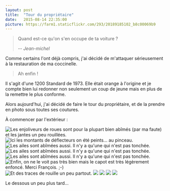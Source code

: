 ```yaml
---
layout: post
title:  "Tour du propriétaire"
date:   2015-08-14 22:35:00
picture: https://farm1.staticflickr.com/293/20189185102_b8c00069b9
---
```


> Quand est-ce qu'on s'en occupe de ta voiture ?
>
> -- <cite>Jean-michel</cite>

Comme certains l'ont déjà compris, j'ai décidé de m'attaquer sérieusement à la restauration de ma coccinelle.

> Ah enfin !

Il s'agit d'une 1200 Standard de 1973. Elle était orange à l'origine et je compte bien lui redonner non seulement un coup de jeune mais en plus de la remettre le plus conforme.

Alors aujourd'hui, j'ai décidé de faire le tour du propriétaire, et de la prendre en photo sous toutes ses coutures.

À commencer par l'extérieur :



![Les enjoliveurs de roues sont pour la plupart bien abîmés (par ma faute) et les jantes un peu rouillées.](https://farm1.staticflickr.com/282/20009399738_090b36b79a_q.jpg)
![Ici les montants de déflecteurs on été peints... au pinceau.](https://farm1.staticflickr.com/450/19574798754_1c73c92ed2_q.jpg)
![Les ailes sont abîmées aussi. Il n'y a qu'une qui n'est pas tonchée.](https://farm6.staticflickr.com/5618/19574761504_edd83f0234_q.jpg)
![Les ailes sont abîmées aussi. Il n'y a qu'une qui n'est pas tonchée.](https://farm4.staticflickr.com/3726/19574690414_c8585019ed_q.jpg)
![Les ailes sont abîmées aussi. Il n'y a qu'une qui n'est pas tonchée.](https://farm1.staticflickr.com/463/20010301109_64dd0c6ee7_q.jpg)
![Enfin, on ne le voit pas très bien mais le capot est très légèrement enfoncé. Merci François. ;-)](https://farm1.staticflickr.com/423/20188789402_9e184ec539_q.jpg)
![Et des traces de rouille un peu partout.](https://farm1.staticflickr.com/487/20188669272_dfbae0ab8a_q.jpg)
![](https://farm1.staticflickr.com/377/20009218198_314601c2ec_q.jpg)
![](https://farm1.staticflickr.com/350/19575971623_035ab3a8f3_q.jpg)
![](https://farm1.staticflickr.com/554/20202927971_5c346da684_q.jpg)
![](https://farm4.staticflickr.com/3792/19574662574_de251e0264_q.jpg)

Le dessous un peu plus tard...
